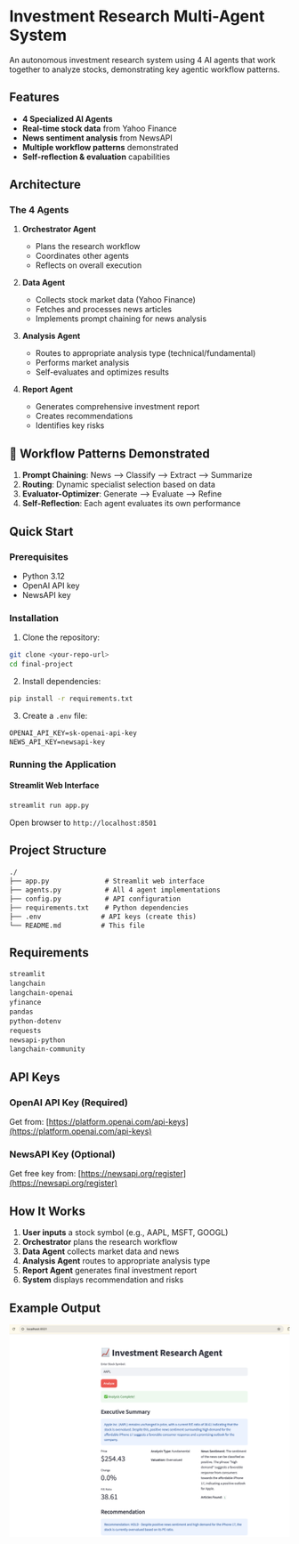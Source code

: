 # Investment Research Multi-Agent System

An autonomous investment research system using 4 AI agents that work together to analyze stocks, demonstrating key agentic workflow patterns.

## Features

- **4 Specialized AI Agents** 
- **Real-time stock data** from Yahoo Finance
- **News sentiment analysis** from NewsAPI
- **Multiple workflow patterns** demonstrated
- **Self-reflection & evaluation** capabilities

## Architecture

### The 4 Agents

1. **Orchestrator Agent**
   - Plans the research workflow
   - Coordinates other agents
   - Reflects on overall execution

2. **Data Agent**
   - Collects stock market data (Yahoo Finance)
   - Fetches and processes news articles
   - Implements prompt chaining for news analysis

3. **Analysis Agent**
   - Routes to appropriate analysis type (technical/fundamental)
   - Performs market analysis
   - Self-evaluates and optimizes results

4. **Report Agent**
   - Generates comprehensive investment report
   - Creates recommendations
   - Identifies key risks

## 🔄 Workflow Patterns Demonstrated

1. **Prompt Chaining**: News --> Classify --> Extract --> Summarize
2. **Routing**: Dynamic specialist selection based on data
3. **Evaluator-Optimizer**: Generate --> Evaluate --> Refine
4. **Self-Reflection**: Each agent evaluates its own performance

## Quick Start

### Prerequisites

- Python 3.12
- OpenAI API key
- NewsAPI key

### Installation

1. Clone the repository:
```bash
git clone <your-repo-url>
cd final-project
```

2. Install dependencies:
```bash
pip install -r requirements.txt
```

3. Create a `.env` file:
```env
OPENAI_API_KEY=sk-openai-api-key
NEWS_API_KEY=newsapi-key  
```

### Running the Application

#### Streamlit Web Interface
```bash
streamlit run app.py
```
Open browser to `http://localhost:8501`


## Project Structure

```
./
├── app.py              # Streamlit web interface
├── agents.py           # All 4 agent implementations
├── config.py           # API configuration
├── requirements.txt    # Python dependencies
├── .env               # API keys (create this)
└── README.md          # This file
```

## Requirements

```txt
streamlit
langchain
langchain-openai
yfinance
pandas
python-dotenv
requests
newsapi-python
langchain-community
```

## API Keys

### OpenAI API Key (Required)
Get from: [https://platform.openai.com/api-keys](https://platform.openai.com/api-keys)

### NewsAPI Key (Optional)
Get free key from: [https://newsapi.org/register](https://newsapi.org/register)


## How It Works

1. **User inputs** a stock symbol (e.g., AAPL, MSFT, GOOGL)
2. **Orchestrator** plans the research workflow
3. **Data Agent** collects market data and news
4. **Analysis Agent** routes to appropriate analysis type
5. **Report Agent** generates final investment report
6. **System** displays recommendation and risks

## Example Output
![Screenshot Description](./asset.png)